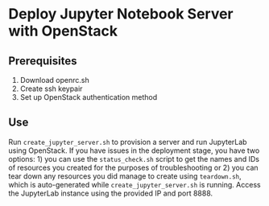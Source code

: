 # Deploy Jupyter Notebook Server with OpenStack

## Prerequisites

1. Download openrc.sh
2. Create ssh keypair
3. Set up OpenStack authentication method

## Use

Run `create_jupyter_server.sh` to provision a server and run JupyterLab using OpenStack. If you have issues in the deployment stage, you have two options: 1) you can use the `status_check.sh` script to get the names and IDs of resources you created for the purposes of troubleshooting or 2) you can tear down any resources you did manage to create using `teardown.sh`, which is auto-generated while `create_jupyter_server.sh` is running. Access the JupyterLab instance using the provided IP and port 8888.